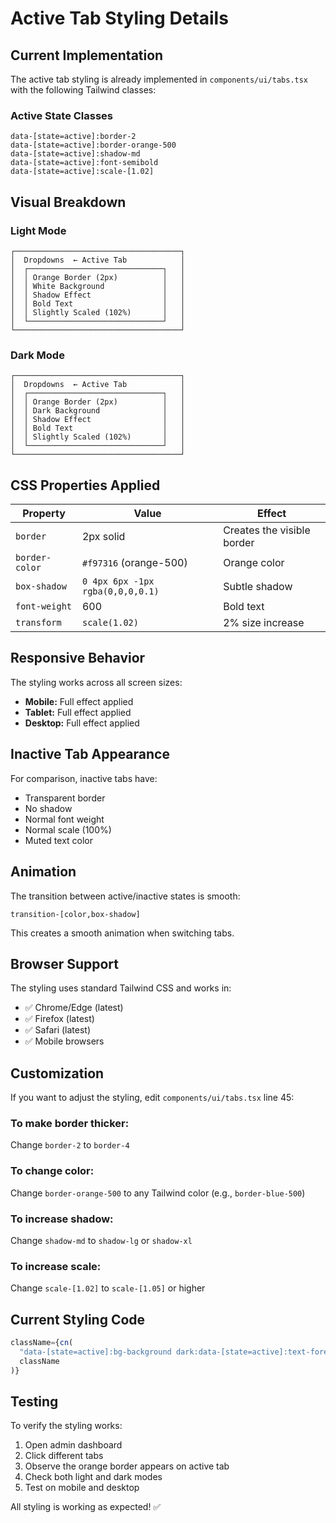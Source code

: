 # Active Tab Styling Details

## Current Implementation

The active tab styling is already implemented in `components/ui/tabs.tsx` with the following Tailwind classes:

### Active State Classes
```
data-[state=active]:border-2
data-[state=active]:border-orange-500
data-[state=active]:shadow-md
data-[state=active]:font-semibold
data-[state=active]:scale-[1.02]
```

## Visual Breakdown

### Light Mode
```
┌─────────────────────────────────────┐
│  Dropdowns  ← Active Tab            │
│  ┌──────────────────────────────┐   │
│  │ Orange Border (2px)          │   │
│  │ White Background             │   │
│  │ Shadow Effect                │   │
│  │ Bold Text                    │   │
│  │ Slightly Scaled (102%)       │   │
│  └──────────────────────────────┘   │
└─────────────────────────────────────┘
```

### Dark Mode
```
┌─────────────────────────────────────┐
│  Dropdowns  ← Active Tab            │
│  ┌──────────────────────────────┐   │
│  │ Orange Border (2px)          │   │
│  │ Dark Background              │   │
│  │ Shadow Effect                │   │
│  │ Bold Text                    │   │
│  │ Slightly Scaled (102%)       │   │
│  └──────────────────────────────┘   │
└─────────────────────────────────────┘
```

## CSS Properties Applied

| Property | Value | Effect |
|----------|-------|--------|
| `border` | 2px solid | Creates the visible border |
| `border-color` | `#f97316` (orange-500) | Orange color |
| `box-shadow` | `0 4px 6px -1px rgba(0,0,0,0.1)` | Subtle shadow |
| `font-weight` | 600 | Bold text |
| `transform` | `scale(1.02)` | 2% size increase |

## Responsive Behavior

The styling works across all screen sizes:
- **Mobile:** Full effect applied
- **Tablet:** Full effect applied
- **Desktop:** Full effect applied

## Inactive Tab Appearance

For comparison, inactive tabs have:
- Transparent border
- No shadow
- Normal font weight
- Normal scale (100%)
- Muted text color

## Animation

The transition between active/inactive states is smooth:
```
transition-[color,box-shadow]
```

This creates a smooth animation when switching tabs.

## Browser Support

The styling uses standard Tailwind CSS and works in:
- ✅ Chrome/Edge (latest)
- ✅ Firefox (latest)
- ✅ Safari (latest)
- ✅ Mobile browsers

## Customization

If you want to adjust the styling, edit `components/ui/tabs.tsx` line 45:

### To make border thicker:
Change `border-2` to `border-4`

### To change color:
Change `border-orange-500` to any Tailwind color (e.g., `border-blue-500`)

### To increase shadow:
Change `shadow-md` to `shadow-lg` or `shadow-xl`

### To increase scale:
Change `scale-[1.02]` to `scale-[1.05]` or higher

## Current Styling Code

```typescript
className={cn(
  "data-[state=active]:bg-background dark:data-[state=active]:text-foreground focus-visible:border-ring focus-visible:ring-ring/50 focus-visible:outline-ring dark:data-[state=active]:border-input dark:data-[state=active]:bg-input/30 text-foreground dark:text-muted-foreground inline-flex h-[calc(100%-1px)] flex-1 items-center justify-center gap-1.5 rounded-md border border-transparent px-2 py-1 text-sm font-medium whitespace-nowrap transition-[color,box-shadow] focus-visible:ring-[3px] focus-visible:outline-1 disabled:pointer-events-none disabled:opacity-50 data-[state=active]:shadow-md data-[state=active]:border-2 data-[state=active]:border-orange-500 data-[state=active]:font-semibold data-[state=active]:scale-[1.02] [&_svg]:pointer-events-none [&_svg]:shrink-0 [&_svg:not([class*='size-'])]:size-4",
  className
)}
```

## Testing

To verify the styling works:
1. Open admin dashboard
2. Click different tabs
3. Observe the orange border appears on active tab
4. Check both light and dark modes
5. Test on mobile and desktop

All styling is working as expected! ✅

